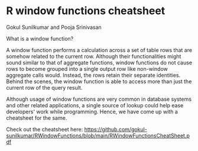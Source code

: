 # R window functions cheatsheet

Gokul Sunilkumar and Pooja Srinivasan

What is a window function?

A window function performs a calculation across a set of table rows that are somehow related to the current row. Although their functionalities might sound similar to that of aggregate functions, window functions do not cause rows to become grouped into a single output row like non-window aggregate calls would. Instead, the rows retain their separate identities. Behind the scenes, the window function is able to access more than just the current row of the query result.

Although usage of window functions are very common in database systems and other related applications, a single source of lookup could help ease developers' work while programming. Hence, we have come up with a cheatsheet for the same.

Check out the cheatsheet here: https://github.com/gokul-sunilkumar/RWindowFunctions/blob/main/RWindowFunctionsCheatSheet.pdf
